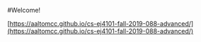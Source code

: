 #Welcome!

[https://aaltomcc.github.io/cs-ej4101-fall-2019-088-advanced/](https://aaltomcc.github.io/cs-ej4101-fall-2019-088-advanced/)
